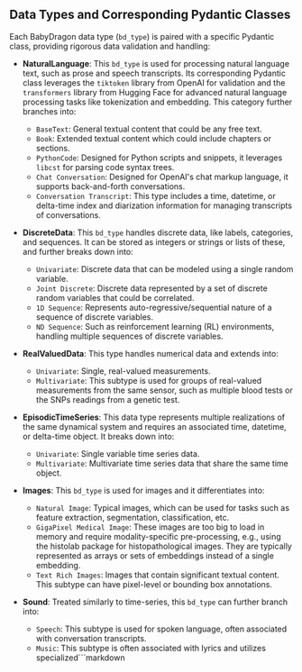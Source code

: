 ## Data Types and Corresponding Pydantic Classes

Each BabyDragon data type (`bd_type`) is paired with a specific Pydantic class,
providing rigorous data validation and handling:

- **NaturalLanguage**: This `bd_type` is used for processing natural language
  text, such as prose and speech transcripts. Its corresponding Pydantic class
  leverages the `tiktoken` library from OpenAI for validation and the
  `transformers` library from Hugging Face for advanced natural language
  processing tasks like tokenization and embedding. This category further
  branches into:

  - `BaseText`: General textual content that could be any free text.
  - `Book`: Extended textual content which could include chapters or sections.
  - `PythonCode`: Designed for Python scripts and snippets, it leverages
    `libcst` for parsing code syntax trees.
  - `Chat Conversation`: Designed for OpenAI's chat markup language, it supports
    back-and-forth conversations.
  - `Conversation Transcript`: This type includes a time, datetime, or
    delta-time index and diarization information for managing transcripts of
    conversations.

- **DiscreteData**: This `bd_type` handles discrete data, like labels,
  categories, and sequences. It can be stored as integers or strings or lists of
  these, and further breaks down into:

  - `Univariate`: Discrete data that can be modeled using a single random
    variable.
  - `Joint Discrete`: Discrete data represented by a set of discrete random
    variables that could be correlated.
  - `1D Sequence`: Represents auto-regressive/sequential nature of a sequence of
    discrete variables.
  - `ND Sequence`: Such as reinforcement learning (RL) environments, handling
    multiple sequences of discrete variables.

- **RealValuedData**: This type handles numerical data and extends into:

  - `Univariate`: Single, real-valued measurements.
  - `Multivariate`: This subtype is used for groups of real-valued measurements
    from the same sensor, such as multiple blood tests or the SNPs readings from
    a genetic test.

- **EpisodicTimeSeries**: This data type represents multiple realizations of the
  same dynamical system and requires an associated time, datetime, or delta-time
  object. It breaks down into:

  - `Univariate`: Single variable time series data.
  - `Multivariate`: Multivariate time series data that share the same time
    object.

- **Images**: This `bd_type` is used for images and it differentiates into:

  - `Natural Image`: Typical images, which can be used for tasks such as feature
    extraction, segmentation, classification, etc.
  - `GigaPixel Medical Image`: These images are too big to load in memory and
    require modality-specific pre-processing, e.g., using the histolab package
    for histopathological images. They are typically represented as arrays or
    sets of embeddings instead of a single embedding.
  - `Text Rich Images`: Images that contain significant textual content. This
    subtype can have pixel-level or bounding box annotations.

- **Sound**: Treated similarly to time-series, this `bd_type` can further branch
  into:
  - `Speech`: This subtype is used for spoken language, often associated with
    conversation transcripts.
  - `Music`: This subtype is often associated with lyrics and utilizes
    specialized```markdown
